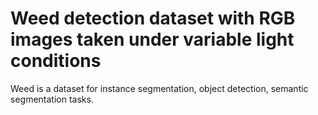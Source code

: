 # Weed detection dataset with RGB images taken under variable light conditions

Weed is a dataset for instance segmentation, object detection, semantic segmentation tasks.